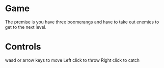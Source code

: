 # Game

The premise is you have three boomerangs and have to take out enemies to get to the next level.

# Controls

wasd or arrow keys to move
Left click to throw
Right click to catch
